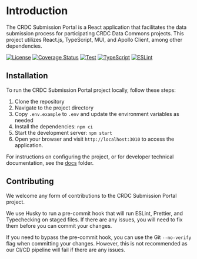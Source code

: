 # Introduction

The CRDC Submission Portal is a React application that facilitates the data submission process for participating CRDC Data Commons projects. This project utilizes React.js, TypeScript, MUI, and Apollo Client, among other dependencies.

[![License](https://img.shields.io/badge/License-MIT-blue.svg)](https://opensource.org/licenses/MIT)
[![Coverage Status](https://coveralls.io/repos/github/CBIIT/crdc-datahub-ui/badge.svg?branch=main)](https://coveralls.io/github/CBIIT/crdc-datahub-ui?branch=main)
[![Test](https://github.com/CBIIT/crdc-datahub-ui/actions/workflows/test.yml/badge.svg)](https://github.com/CBIIT/crdc-datahub-ui/actions/workflows/test.yml)
[![TypeScript](https://github.com/CBIIT/crdc-datahub-ui/actions/workflows/typescript.yml/badge.svg)](https://github.com/CBIIT/crdc-datahub-ui/actions/workflows/typescript.yml)
[![ESLint](https://github.com/CBIIT/crdc-datahub-ui/actions/workflows/lint.yml/badge.svg)](https://github.com/CBIIT/crdc-datahub-ui/actions/workflows/lint.yml)

## Installation

To run the CRDC Submission Portal project locally, follow these steps:

1. Clone the repository
2. Navigate to the project directory
3. Copy `.env.example` to `.env` and update the environment variables as needed
4. Install the dependencies: `npm ci`
5. Start the development server: `npm start`
6. Open your browser and visit `http://localhost:3010` to access the application.

For instructions on configuring the project, or for developer technical documentation, see the [docs](./docs/index.md) folder.

## Contributing

We welcome any form of contributions to the CRDC Submission Portal project.

We use Husky to run a pre-commit hook that will run ESLint, Prettier, and Typechecking on staged files. If there are any issues, you will need to fix them before you can commit your changes.

If you need to bypass the pre-commit hook, you can use the Git `--no-verify` flag when committing your changes. However, this is not recommended as our CI/CD pipeline will fail if there are any issues.
